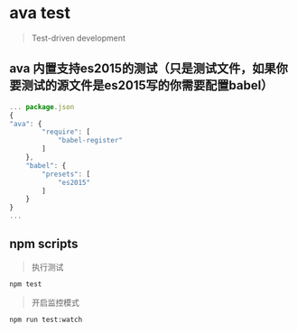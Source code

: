 # ava test


> Test-driven development


## ava 内置支持es2015的测试（只是测试文件，如果你要测试的源文件是es2015写的你需要配置babel）

```js
... package.json
{
"ava": {
        "require": [
            "babel-register"
        ]
    },
    "babel": {
        "presets": [
            "es2015"
        ]
    }
}
...    

```


## npm scripts


> 执行测试

```sh
npm test 
```

> 开启监控模式 

```sh
npm run test:watch
```